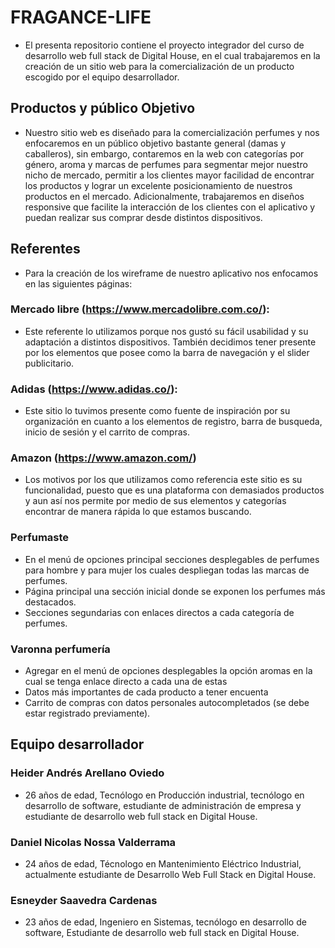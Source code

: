 # FRAGANCE-LIFE
- El presenta repositorio contiene el proyecto integrador del curso de desarrollo web full stack de Digital House, en el cual trabajaremos en la creación de un sitio web para la comercialización de un producto escogido por el equipo desarrollador.

## Productos y público Objetivo
- Nuestro sitio web es diseñado para la comercialización perfumes y nos enfocaremos en un público objetivo bastante general (damas y caballeros), sin embargo, contaremos en la web con categorías por género, aroma y marcas de perfumes para segmentar mejor nuestro nicho de mercado, permitir a los clientes mayor facilidad de encontrar los productos y lograr un excelente posicionamiento de nuestros productos en el mercado. Adicionalmente, trabajaremos en diseños responsive que facilite la interacción de los clientes con el aplicativo y puedan realizar sus comprar desde distintos dispositivos.

## Referentes
- Para la creación de los wireframe de nuestro aplicativo nos enfocamos en las siguientes páginas:

### Mercado libre (https://www.mercadolibre.com.co/):
- Este referente lo utilizamos porque nos gustó su fácil usabilidad y su adaptación a distintos dispositivos. También decidimos tener presente por los elementos que posee como la barra de navegación y el slider publicitario.

### Adidas (https://www.adidas.co/):
- Este sitio lo tuvimos presente como fuente de inspiración por su organización en cuanto a los elementos de registro, barra de busqueda, inicio de sesión y el carrito de compras.

### Amazon (https://www.amazon.com/)
- Los motivos por los que utilizamos como referencia este sitio es su funcionalidad, puesto que es una plataforma con demasiados productos y aun así nos permite por medio de sus elementos y categorías encontrar de manera rápida lo que estamos buscando.

### Perfumaste
- En el menú de opciones principal secciones desplegables de perfumes para hombre y para mujer los cuales despliegan todas las marcas de perfumes.
- Página principal una sección inicial donde se exponen los perfumes más destacados.
- Secciones segundarias con enlaces directos a cada categoría de perfumes.


### Varonna perfumería
- Agregar en el menú de opciones desplegables la opción aromas en la cual se tenga enlace directo a cada una de estas
- Datos más importantes de cada producto a tener encuenta
- Carrito de compras con datos personales autocompletados (se debe estar registrado   previamente).


## Equipo desarrollador
### Heider Andrés Arellano Oviedo
- 26 años de edad, Tecnólogo en Producción industrial, tecnólogo en desarrollo de software, estudiante de administración de empresa y estudiante de desarrollo web full stack en Digital House.

### Daniel Nicolas Nossa Valderrama
- 24 años de edad, Técnologo en Mantenimiento Eléctrico Industrial, actualmente estudiante de Desarrollo Web Full Stack en Digital House.

### Esneyder Saavedra Cardenas
- 23 años de edad, Ingeniero en Sistemas,
tecnólogo en desarrollo de software, Estudiante de desarrollo web full stack en Digital House.

